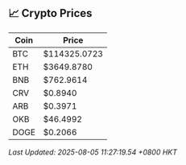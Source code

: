 ## 📈 Crypto Prices

| Coin | Price |
| ---- | ----- |
| BTC | $114325.0723 |
| ETH | $3649.8780 |
| BNB | $762.9614 |
| CRV | $0.8940 |
| ARB | $0.3971 |
| OKB | $46.4992 |
| DOGE | $0.2066 |

_Last Updated: 2025-08-05 11:27:19.54 +0800 HKT_